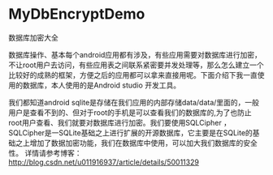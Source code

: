 # MyDbEncryptDemo
数据库加密大全

 数据库操作、基本每个android应用都有涉及，有些应用需要对数据库进行加密，不让root用户去访问，有些应用表之间联系紧密要并发处理等，那么怎么建立一个比较好的成熟的框架，方便之后的应用都可以拿来直接用呢。下面介绍下我一直使用的数据库，本人使用的是Android studio 开发工具。

  我们都知道android sqlite是存储在我们应用的内部存储data/data/里面的，一般用户是查看不到的、但对于root的手机是可以查看我们的数据库的,为了也防止root用户查看、我们就要对数据库进行加密。我们要使用SQLCipher ，SQLCipher是一SQLite基础之上进行扩展的开源数据库，它主要是在SQLite的基础之上增加了数据加密功能，我们在数据库中使用，可以加大我们数据库的安全性。
详情请参考博客：http://blog.csdn.net/u011916937/article/details/50011329

